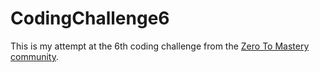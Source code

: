 # CodingChallenge6
This is my attempt at the 6th coding challenge from the [Zero To Mastery community](https://github.com/zero-to-mastery).
